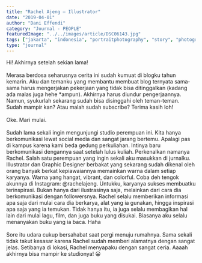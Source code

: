 ```yaml
---
title: "Rachel Ajeng – Illustrator"
date: "2019-04-01"
author: "Dani Effendi"
category: "Journal - PEOPLE"
featuredImage: "../../images/article/DSC06143.jpg"
tags: ["jakarta", "indonesia", "portraitphotography", "story", "photography", "journal", "figure", "portrait", "people"]
type: "journal"
---
```


Hi! Akhirnya setelah sekian lama!
<br/><br/>
Merasa berdosa seharusnya cerita ini sudah kumuat di blogku tahun kemarin.
Aku dan temanku yang membantu membuat blog ternyata sama-sama harus mengerjakan pekerjaan yang tidak bisa ditinggalkan (kadang ada malas juga hehe *ampun). Akhirnya harus diundur pengerjaannya. Namun, syukurlah sekarang sudah bisa disinggahi oleh teman-teman. Sudah mampir kan? Atau malah sudah subscribe?  Terima kasih loh!
<br/><br/>
Oke. Mari mulai.
<br/><br/>
Sudah lama sekali ingin mengunjungi studio perempuan ini. Kita hanya berkomunikasi lewat social media dan sangat jarang bertemu. Apalagi pas di kampus karena kami beda gedung perkuliahan. Intinya baru berkomunikasi dengannya saat setelah lulus kuliah. Perkenalkan namanya Rachel. Salah satu perempuan yang ingin sekali aku masukkan di jurnalku. Illustrator  dan Graphic Designer  berbakat yang sekarang sudah dikenal oleh orang banyak berkat kepiawaiannya memainkan warna dalam setiap karyanya. Warna yang hangat, vibrant, dan colorful. Coba deh tengok akunnya di Instagram: @rachelajeng. Untukku, karyanya sukses membuatku terinspirasi. Bukan hanya dari ilustrasinya saja, melainkan dari cara dia berkomunikasi dengan followersnya.  Rachel selalu memberikan informasi apa saja dari mulai cara dia berkarya, alat yang ia gunakan, hingga inspirasi apa saja yang ia temukan. Tidak hanya itu, ia juga selalu membagikan hal lain dari mulai lagu, film, dan juga buku yang disukai. Biasanya aku selalu menanyakan buku yang ia baca. Haha
<br/><br/>
Sore itu udara cukup bersahabat saat pergi menuju rumahnya. Sama sekali tidak takut kesasar karena Rachel sudah memberi alamatnya dengan sangat jelas. Setibanya di lokasi, Rachel menyapaku dengan sangat ceria. Aaaah akhirnya bisa mampir ke studionya! 😀
